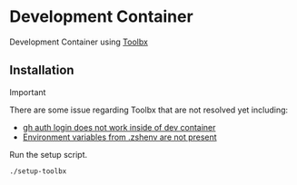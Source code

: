 # Development Container
Development Container using [Toolbx](https://containertoolbx.org/)

## Installation
> [!IMPORTANT]
> There are some issue regarding Toolbx that are not resolved yet including:
> - [gh auth login does not work inside of dev container](https://github.com/notfirefox/dev-container/issues/1)
> - [Environment variables from .zshenv are not present](https://github.com/notfirefox/dev-container/issues/4)

Run the setup script.
```sh
./setup-toolbx
```
